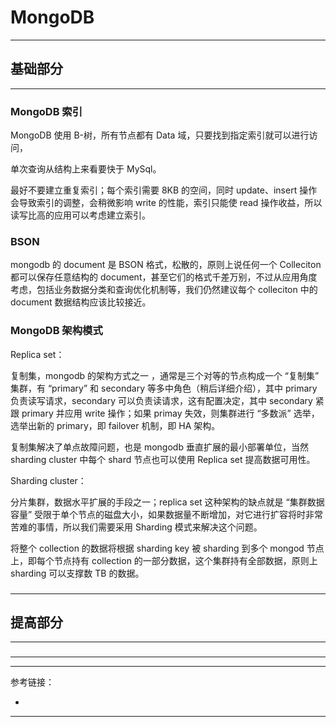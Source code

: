 # MongoDB

---

## 基础部分

---

### MongoDB 索引

MongoDB 使用 B-树，所有节点都有 Data 域，只要找到指定索引就可以进行访问，

单次查询从结构上来看要快于 MySql。

最好不要建立重复索引；每个索引需要 8KB 的空间，同时 update、insert 操作会导致索引的调整，会稍微影响 write 的性能，索引只能使 read
操作收益，所以读写比高的应用可以考虑建立索引。

### BSON

mongodb 的 document 是 BSON 格式，松散的，原则上说任何一个 Colleciton 都可以保存任意结构的
document，甚至它们的格式千差万别，不过从应用角度考虑，包括业务数据分类和查询优化机制等，我们仍然建议每个 colleciton 中的 document 数据结构应该比较接近。

### MongoDB 架构模式

Replica set：

复制集，mongodb 的架构方式之一 ，通常是三个对等的节点构成一个 “复制集” 集群，有 “primary” 和 secondary 等多中角色（稍后详细介绍），其中 primary
负责读写请求，secondary 可以负责读请求，这有配置决定，其中 secondary 紧跟 primary 并应用 write 操作；如果 primay 失效，则集群进行 “多数派”
选举，选举出新的 primary，即 failover 机制，即 HA 架构。

复制集解决了单点故障问题，也是 mongodb 垂直扩展的最小部署单位，当然 sharding cluster 中每个 shard 节点也可以使用 Replica set 提高数据可用性。

Sharding cluster：

分片集群，数据水平扩展的手段之一；replica set 这种架构的缺点就是 “集群数据容量” 受限于单个节点的磁盘大小，如果数据量不断增加，对它进行扩容将时非常苦难的事情，所以我们需要采用
Sharding 模式来解决这个问题。

将整个 collection 的数据将根据 sharding key 被 sharding 到多个 mongod 节点上，即每个节点持有 collection
的一部分数据，这个集群持有全部数据，原则上 sharding 可以支撑数 TB 的数据。

###

---

## 提高部分

---

###

---












---

参考链接：

- []()

---











